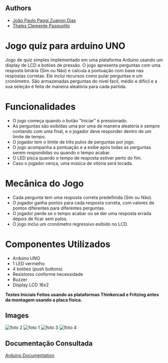 
## Authors

- [João Paulo Paggi Zuanon Dias](https://github.com/nullifidianz)
- [Thales Clemente Pasquotto](https://github.com/thaleeews)

# Jogo quiz para arduino UNO

Jogo de quiz simples implementado em uma plataforma Arduino usando um display de LCD e botões de pressão. O jogo apresenta perguntas com uma resposta binária (Sim ou Não) e calcula a pontuação com base nas respostas corretas. Ele inclui recursos como pular perguntas e um cronômetro. São armazenadas perguntas do nível facíl, médio e difícil e a sua seleção é feita de maneira aleatória para cada partida.

# Funcionalidades
- O jogo começa quando o botão "Iniciar" é pressionado.
- As perguntas são exibidas uma por uma de maneira aleatória e sempre contando com uma final, e o jogador deve responder dentro de um limite de tempo.
- O jogador tem o limite de três pulos de perguntas por jogo.
- O jogo acompanha a pontuação e a exibe após todas as perguntas serem respondidas ou quando o tempo acabar.
- O LED pisca quando o tempo de resposta estiver perto do fim.
- Caso o jogador vença, uma música de vitória será tocada.

# Mecânica do Jogo
- Cada pergunta tem uma resposta correta predefinida (Sim ou Não).
- O jogador ganha pontos para cada resposta correta, com valores de pontos diferentes para diferentes perguntas.
- O jogador perde se o tempo acabar ou se der uma resposta errada depois de ficar sem pulos.
- O jogo inclui um cronômetro regressivo exibido no LCD.

# Componentes Utilizados
- Arduino UNO
- 1 LED vermelho
- 4 botões (push buttons) 
- Resistores conforme necessidade
- Buzzer
- Display LCD 16x2

**Testes Iniciais Feitos usando as plataformas Thinkercad e Fritzing antes da montagem usando a placa física.**

## Images
![foto 2](https://github.com/nullifidianz/Jogo-Quiz-Cpp/blob/main/fotos/img2)
![foto 1](https://github.com/nullifidianz/Jogo-Quiz-Cpp/blob/main/fotos/img1)
![foto 3](https://github.com/nullifidianz/Jogo-Quiz-Cpp/blob/main/fotos/img3)
![foto 4](https://github.com/nullifidianz/Jogo-Quiz-Cpp/blob/main/fotos/img4)
## Documentação Consultada

[Arduino Documentation](https://docs.arduino.cc/)
